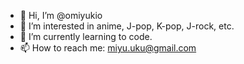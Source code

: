 - 👋 Hi, I’m @omiyukio
- 👀 I’m interested in anime, J-pop, K-pop, J-rock, etc.
- 🌱 I’m currently learning to code.
- 📫 How to reach me: miyu.uku@gmail.com

<!---
omiyukio/omiyukio is a ✨ special ✨ repository because its `README.md` (this file) appears on your GitHub profile.
You can click the Preview link to take a look at your changes.
--->
